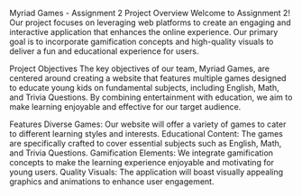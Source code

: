 Myriad Games - Assignment 2
Project Overview
Welcome to Assignment 2! Our project focuses on leveraging web platforms to create an engaging and interactive application that enhances the online experience. Our primary goal is to incorporate gamification concepts and high-quality visuals to deliver a fun and educational experience for users.

Project Objectives
The key objectives of our team, Myriad Games, are centered around creating a website that features multiple games designed to educate young kids on fundamental subjects, including English, Math, and Trivia Questions. By combining entertainment with education, we aim to make learning enjoyable and effective for our target audience.

Features
Diverse Games: Our website will offer a variety of games to cater to different learning styles and interests.
Educational Content: The games are specifically crafted to cover essential subjects such as English, Math, and Trivia Questions.
Gamification Elements: We integrate gamification concepts to make the learning experience enjoyable and motivating for young users.
Quality Visuals: The application will boast visually appealing graphics and animations to enhance user engagement.
